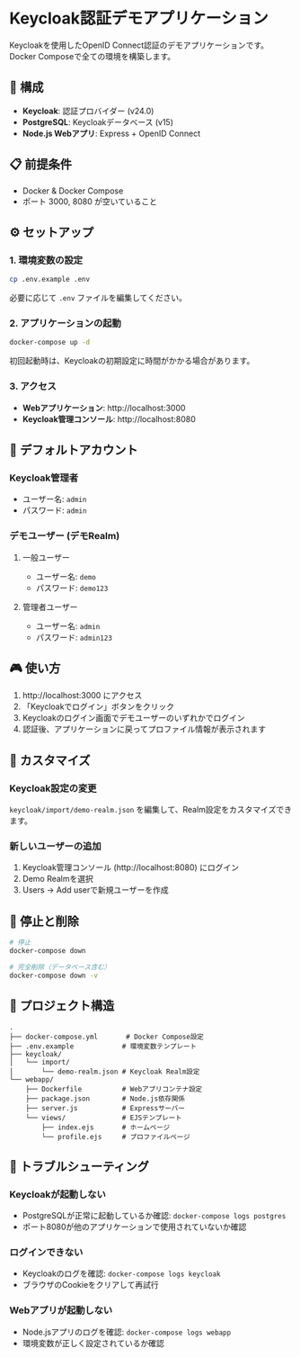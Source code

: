 # Keycloak認証デモアプリケーション

Keycloakを使用したOpenID Connect認証のデモアプリケーションです。Docker Composeで全ての環境を構築します。

## 🚀 構成

- **Keycloak**: 認証プロバイダー (v24.0)
- **PostgreSQL**: Keycloakデータベース (v15)
- **Node.js Webアプリ**: Express + OpenID Connect

## 📋 前提条件

- Docker & Docker Compose
- ポート 3000, 8080 が空いていること

## ⚙️ セットアップ

### 1. 環境変数の設定

```bash
cp .env.example .env
```

必要に応じて `.env` ファイルを編集してください。

### 2. アプリケーションの起動

```bash
docker-compose up -d
```

初回起動時は、Keycloakの初期設定に時間がかかる場合があります。

### 3. アクセス

- **Webアプリケーション**: http://localhost:3000
- **Keycloak管理コンソール**: http://localhost:8080

## 🔑 デフォルトアカウント

### Keycloak管理者
- ユーザー名: `admin`
- パスワード: `admin`

### デモユーザー (デモRealm)
1. 一般ユーザー
   - ユーザー名: `demo`
   - パスワード: `demo123`

2. 管理者ユーザー
   - ユーザー名: `admin`
   - パスワード: `admin123`

## 🎮 使い方

1. http://localhost:3000 にアクセス
2. 「Keycloakでログイン」ボタンをクリック
3. Keycloakのログイン画面でデモユーザーのいずれかでログイン
4. 認証後、アプリケーションに戻ってプロファイル情報が表示されます

## 🔧 カスタマイズ

### Keycloak設定の変更

`keycloak/import/demo-realm.json` を編集して、Realm設定をカスタマイズできます。

### 新しいユーザーの追加

1. Keycloak管理コンソール (http://localhost:8080) にログイン
2. Demo Realmを選択
3. Users → Add userで新規ユーザーを作成

## 🛑 停止と削除

```bash
# 停止
docker-compose down

# 完全削除（データベース含む）
docker-compose down -v
```

## 📁 プロジェクト構造

```
.
├── docker-compose.yml       # Docker Compose設定
├── .env.example            # 環境変数テンプレート
├── keycloak/
│   └── import/
│       └── demo-realm.json # Keycloak Realm設定
└── webapp/
    ├── Dockerfile          # Webアプリコンテナ設定
    ├── package.json        # Node.js依存関係
    ├── server.js           # Expressサーバー
    └── views/              # EJSテンプレート
        ├── index.ejs       # ホームページ
        └── profile.ejs     # プロファイルページ
```

## 🐛 トラブルシューティング

### Keycloakが起動しない
- PostgreSQLが正常に起動しているか確認: `docker-compose logs postgres`
- ポート8080が他のアプリケーションで使用されていないか確認

### ログインできない
- Keycloakのログを確認: `docker-compose logs keycloak`
- ブラウザのCookieをクリアして再試行

### Webアプリが起動しない
- Node.jsアプリのログを確認: `docker-compose logs webapp`
- 環境変数が正しく設定されているか確認
